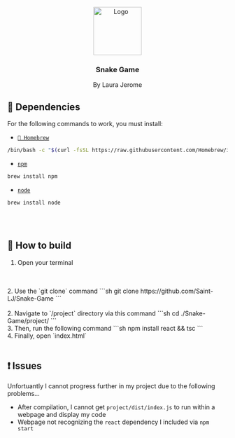 <br />
<div align="center">
    <img src="https://cdn.iconscout.com/icon/premium/png-256-thumb/snake-game-8700200-7154211.png" alt="Logo" width="110" height="110">
  </a>

  <h3 align="center"><b>Snake Game</b></h3>

  <p align="center">
    By Laura Jerome
  </p>
</div>

## 🚀 Dependencies

For the following commands to work, you must install:

* <a aria-label="Homebrew" href="https://brew.sh">`🍺 Homebrew`</a>
```sh
/bin/bash -c "$(curl -fsSL https://raw.githubusercontent.com/Homebrew/install/HEAD/install.sh)"
```


* <a aria-label="npm" href="https://www.npmjs.com">`npm`</a>
```sh
brew install npm
```


* <a aria-label="node" href="https://nodejs.org/en">`node`</a>
```sh
brew install node
```

<br />
<br />

## 🔨 How to build

1. Open your terminal
<br />
<br />
2. Use the `git clone` command
```sh
git clone https://github.com/Saint-LJ/Snake-Game
```
<br />
<br />
2. Navigate to `/project` directory via this command
```sh
cd ./Snake-Game/project/
```
<br />
3. Then, run the following command
```sh
npm install react && tsc
```
<br />
4. Finally, open `index.html`

<br />
<br />

## ❗ Issues

Unfortuantly I cannot progress further in my project due to the following problems…
* After compilation, I cannot get `project/dist/index.js` to run within a webpage and display my code
* Webpage not recognizing the `react` dependency I included via `npm start`

